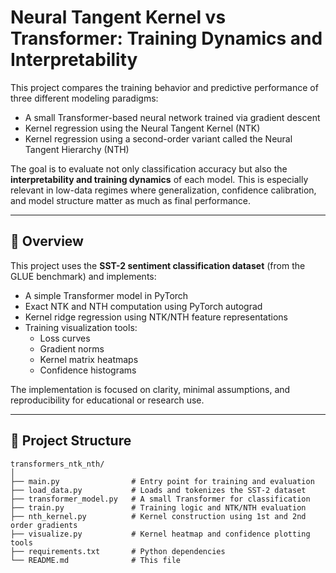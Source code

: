 # Neural Tangent Kernel vs Transformer: Training Dynamics and Interpretability

This project compares the training behavior and predictive performance of three different modeling paradigms:

- A small Transformer-based neural network trained via gradient descent
- Kernel regression using the Neural Tangent Kernel (NTK)
- Kernel regression using a second-order variant called the Neural Tangent Hierarchy (NTH)

The goal is to evaluate not only classification accuracy but also the **interpretability and training dynamics** of each model. This is especially relevant in low-data regimes where generalization, confidence calibration, and model structure matter as much as final performance.

---

## 📘 Overview

This project uses the **SST-2 sentiment classification dataset** (from the GLUE benchmark) and implements:

- A simple Transformer model in PyTorch
- Exact NTK and NTH computation using PyTorch autograd
- Kernel ridge regression using NTK/NTH feature representations
- Training visualization tools:
  - Loss curves
  - Gradient norms
  - Kernel matrix heatmaps
  - Confidence histograms

The implementation is focused on clarity, minimal assumptions, and reproducibility for educational or research use.

---

## 🔧 Project Structure

```text
transformers_ntk_nth/
│
├── main.py                # Entry point for training and evaluation
├── load_data.py           # Loads and tokenizes the SST-2 dataset
├── transformer_model.py   # A small Transformer for classification
├── train.py               # Training logic and NTK/NTH evaluation
├── nth_kernel.py          # Kernel construction using 1st and 2nd order gradients
├── visualize.py           # Kernel heatmap and confidence plotting tools
├── requirements.txt       # Python dependencies
└── README.md              # This file
